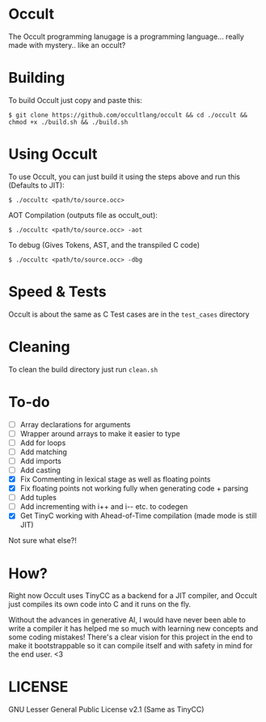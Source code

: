 # Occult
The Occult programming lanugage is a programming language... really made with mystery.. like an occult? 

# Building
To build Occult just copy and paste this:
```
$ git clone https://github.com/occultlang/occult && cd ./occult && chmod +x ./build.sh && ./build.sh
```

# Using Occult
To use Occult, you can just build it using the steps above and run this (Defaults to JIT):
```
$ ./occultc <path/to/source.occ> 
```
AOT Compilation (outputs file as occult_out):
```
$ ./occultc <path/to/source.occ> -aot
```
To debug (Gives Tokens, AST, and the transpiled C code)
```
$ ./occultc <path/to/source.occ> -dbg
```

# Speed & Tests
Occult is about the same as C 
Test cases are in the `test_cases` directory

# Cleaning
To clean the build directory just run `clean.sh`

# To-do
- [ ] Array declarations for arguments
- [ ] Wrapper around arrays to make it easier to type 
- [ ] Add for loops
- [ ] Add matching
- [ ] Add imports
- [ ] Add casting
- [x] Fix Commenting in lexical stage as well as floating points
- [x] Fix floating points not working fully when generating code + parsing
- [ ] Add tuples
- [ ] Add incrementing with i++ and i-- etc. to codegen
- [x] Get TinyC working with Ahead-of-Time compilation (made mode is still JIT)

Not sure what else?!

# How?
Right now Occult uses TinyCC as a backend for a JIT compiler, and Occult just compiles its own code into C and it runs on the fly.

Without the advances in generative AI, I would have never been able to write a compiler it has helped me so much with learning new concepts and some coding mistakes!
There's a clear vision for this project in the end to make it bootstrappable so it can compile itself and with safety in mind for the end user. <3 

# LICENSE
GNU Lesser General Public License v2.1 (Same as TinyCC)
